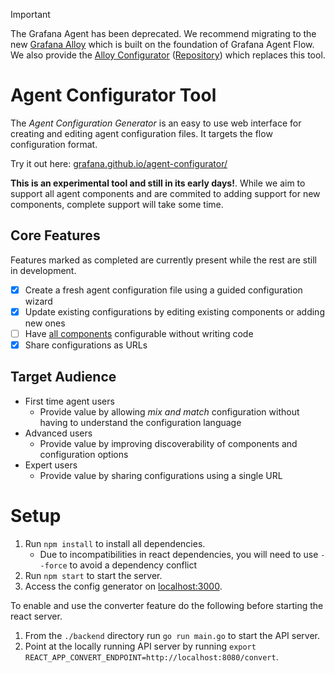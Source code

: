 > [!IMPORTANT]
> The Grafana Agent has been deprecated. We recommend migrating to the new [Grafana Alloy](https://github.com/grafana/alloy) which is built on the foundation of Grafana Agent Flow.
> We also provide the [Alloy Configurator](https://grafana.github.io/alloy-configurator/) ([Repository](https://github.com/grafana/alloy-configurator)) which replaces this tool.

# Agent Configurator Tool

The _Agent Configuration Generator_ is an easy to use web interface for creating and editing agent configuration files. It targets the flow configuration format.

Try it out here: [grafana.github.io/agent-configurator/](https://grafana.github.io/agent-configurator/)

**This is an experimental tool and still in its early days!**. While we aim to support all agent components and are commited to adding support for new components, complete support will take some time.

## Core Features

Features marked as completed are currently present while the rest are still in development.

* [x] Create a fresh agent configuration file using a guided configuration wizard
* [x] Update existing configurations by editing existing components or adding new ones
* [ ] Have [all components](https://grafana.com/docs/agent/latest/flow/reference/components/) configurable without writing code
* [x] Share configurations as URLs

## Target Audience

* First time agent users
  * Provide value by allowing _mix and match_ configuration without having to understand the configuration language
* Advanced users
  * Provide value by improving discoverability of components and configuration options
* Expert users
  * Provide value by sharing configurations using a single URL

# Setup

1. Run `npm install` to install all dependencies.
   * Due to incompatibilities in react dependencies, you will need to use `--force` to avoid a dependency conflict
2. Run `npm start` to start the server.
3. Access the config generator on [localhost:3000](localhost:3000).

To enable and use the converter feature do the following before starting the react server.

1. From the `./backend` directory run `go run main.go` to start the API server.
2. Point at the locally running API server by running `export REACT_APP_CONVERT_ENDPOINT=http://localhost:8080/convert`.
